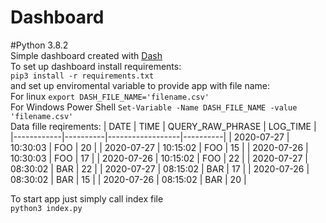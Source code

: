 # Dashboard
#Python 3.8.2<br>
Simple dashboard created with [Dash](https://plotly.com/dash/)<br>
To set up dashboard install requirements:<br>
    `pip3 install -r requirements.txt`<br>
and set up enviromental variable to provide app with file name: <br>
    For linux `export DASH_FILE_NAME='filename.csv'`<br>
    For Windows Power Shell `Set-Variable -Name DASH_FILE_NAME -value 'filename.csv'`<br>
Data fille reqirements:
| DATE       | TIME     | QUERY_RAW_PHRASE | LOG_TIME |
|------------|----------|------------------|----------|
| 2020-07-27 | 10:30:03 | FOO              | 20       |
| 2020-07-27 | 10:15:02 | FOO              | 15       |
| 2020-07-26 | 10:30:03 | FOO              | 17       |
| 2020-07-26 | 10:15:02 | FOO              | 22       |
| 2020-07-27 | 08:30:02 | BAR              | 22       |
| 2020-07-27 | 08:15:02 | BAR              | 17       |
| 2020-07-26 | 08:30:02 | BAR              | 15       |
| 2020-07-26 | 08:15:02 | BAR              | 20       |

To start app just simply call index file <br>
    `python3 index.py`<br>
